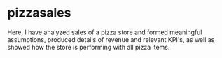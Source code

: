 # pizzasales
Here, I have analyzed sales of a pizza store and formed meaningful assumptions, produced details of revenue and relevant KPI's, as well as showed how the store is performing with all pizza items.
